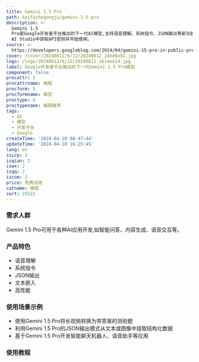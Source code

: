 ```yaml
---
title: Gemini 1.5 Pro
path: kaifazhegongju/gemini-1-5-pro
description: >-
  Gemini 1.5
  Pro是Google开发者平台推出的下一代AI模型,支持语音理解、系统指令、JSON输出等新功能,并推出了新一代文本嵌入模型Gecko,性能大幅提升。开发者可以在Google
  AI Studio中获取API密钥并开始使用。
source: >-
  https://developers.googleblog.com/2024/04/gemini-15-pro-in-public-preview-with-new-features.html
cover: /cover/20240612/6/12/20240612_2ded6e91.jpg
logo: /logo/20240612/6/12/20240612_ab14ea14.jpg
label: Google开发者平台推出的下一代Gemini 1.5 Pro模型
component: false
procattr: 5
procattrname: 编程
procform: 5
procformname: 模型
proctype: 6
proctypename: 编辑推荐
tags:
  - AI
  - 模型
  - 开发平台
  - Google
createTime: '2024-04-10 08:47:44'
updateTime: '2024-04-10 16:25:45'
lang: en
isicp: 2
isqian: 2
iswx: 2
isqq: 2
iscom: 2
price: 免费试用
catname: 编程
sort: 29321
---
```




### 需求人群
Gemini 1.5 Pro可用于各种AI应用开发,如智能问答、内容生成、语音交互等。

### 产品特色
- 语音理解
- 系统指令
- JSON输出
- 文本嵌入
- 高性能

### 使用场景示例
- 使用Gemini 1.5 Pro将长视频转换为带答案的测验题
- 利用Gemini 1.5 Pro的JSON输出模式从文本或图像中提取结构化数据
- 基于Gemini 1.5 Pro开发智能聊天机器人、语音助手等应用

### 使用教程


  
